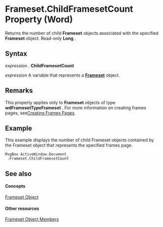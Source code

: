
# Frameset.ChildFramesetCount Property (Word)

Returns the number of child  **Frameset** objects associated with the specified **Frameset** object. Read-only **Long** .


## Syntax

 _expression_ . **ChildFramesetCount**

 _expression_ A variable that represents a **[Frameset](d76806db-c82f-f7b6-fb85-28a649de48a7.md)** object.


## Remarks

This property applies only to  **Frameset** objects of type **wdFramesetTypeFrameset** . For more information on creating frames pages, see[Creating Frames Pages](http://msdn.microsoft.com/library/0245564e-b2df-83cd-1e32-e63079970dc1%28Office.15%29.aspx).


## Example

This example displays the number of child Frameset objects contained by the Frameset object that represents the specified frames page.


```
MsgBox ActiveWindow.Document_ 
 .Frameset.ChildFramesetCount
```


## See also


#### Concepts


[Frameset Object](d76806db-c82f-f7b6-fb85-28a649de48a7.md)
#### Other resources


[Frameset Object Members](474a7466-e5b9-6526-2be7-6d4edaa423ae.md)

